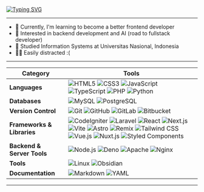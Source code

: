 [![Typing SVG](https://readme-typing-svg.herokuapp.com?font=Inter&weight=600&pause=1000&color=F0F4F5&vCenter=true&width=435&height=30&lines=%F0%9F%91%8B+Hi%2C+I'm+Daffa+Ravfriza!;Thank+you+for+visiting+my+profile!+%F0%9F%98%81)](https://git.io/typing-svg)

---
- 💪 Currently, I'm learning to become a better frontend developer
- 🤖 Interested in backend development and AI (road to fullstack developer)
- 🏫 Studied Information Systems at Universitas Nasional, Indonesia
- 🧟‍♂️ Easily distracted :(
---

| **Category**                  | **Tools**                                                                                                                                                                                                                                                                                                                                                                                                                                                                                      |
|------------------------------|---------------------------------------------------------------------------------------------------------------------------------------------------------------------------------------------------------------------------------------------------------------------------------------------------------------------------------------------------------------------------------------------------------------------------------------------------------------------------------------------------|
| **Languages**                | ![HTML5](https://img.shields.io/badge/-HTML5-E34F26?style=flat&logo=HTML5&logoColor=white) ![CSS3](https://img.shields.io/badge/-CSS3-1572B6?style=flat&logo=CSS3&logoColor=white) ![JavaScript](https://img.shields.io/badge/-JavaScript-F7DF1E?style=flat&logo=JavaScript&logoColor=black) ![TypeScript](https://img.shields.io/badge/-TypeScript-3178C6?style=flat&logo=TypeScript&logoColor=white) ![PHP](https://img.shields.io/badge/-PHP-777BB4?style=flat&logo=PHP&logoColor=white) ![Python](https://img.shields.io/badge/-Python-3776AB?style=flat&logo=Python&logoColor=white) |
| **Databases**                | ![MySQL](https://img.shields.io/badge/-MySQL-4479A1?style=flat&logo=MySQL&logoColor=white) ![PostgreSQL](https://img.shields.io/badge/-PostgreSQL-4169E1?style=flat&logo=PostgreSQL&logoColor=white)                                                                                                     |
| **Version Control**          | ![Git](https://img.shields.io/badge/-Git-F05032?style=flat&logo=Git&logoColor=white) ![GitHub](https://img.shields.io/badge/-GitHub-181717?style=flat&logo=GitHub&logoColor=white) ![GitLab](https://img.shields.io/badge/-GitLab-FCA121?style=flat&logo=GitLab&logoColor=white) ![Bitbucket](https://img.shields.io/badge/-Bitbucket-0052CC?style=flat&logo=Bitbucket&logoColor=white) |
| **Frameworks & Libraries**   | ![CodeIgniter](https://img.shields.io/badge/-CodeIgniter-EF4223?style=flat&logo=CodeIgniter&logoColor=white) ![Laravel](https://img.shields.io/badge/-Laravel-FF2D20?style=flat&logo=Laravel&logoColor=white) ![React](https://img.shields.io/badge/-React-61DAFB?style=flat&logo=React&logoColor=black) ![Next.js](https://img.shields.io/badge/-Next.js-000000?style=flat&logo=Next.js&logoColor=white) ![Vite](https://img.shields.io/badge/-Vite-646CFF?style=flat&logo=Vite&logoColor=white) ![Astro](https://img.shields.io/badge/-Astro-BC52EE?style=flat&logo=Astro&logoColor=white) ![Remix](https://img.shields.io/badge/-Remix-000000?style=flat&logo=Remix&logoColor=white) ![Tailwind CSS](https://img.shields.io/badge/-Tailwind_CSS-06B6D4?style=flat&logo=TailwindCSS&logoColor=white) ![Vue.js](https://img.shields.io/badge/-Vue.js-4FC08D?style=flat&logo=Vue.js&logoColor=white) ![Nuxt.js](https://img.shields.io/badge/-Nuxt.js-00DC82?style=flat&logo=Nuxt.js&logoColor=white) ![Styled Components](https://img.shields.io/badge/-Styled%20Components-db7092?style=flat&logo=styled-components&logoColor=white) |
| **Backend & Server Tools**   | ![Node.js](https://img.shields.io/badge/-Node.js-5FA04E?style=flat&logo=Node.js&logoColor=white) ![Deno](https://img.shields.io/badge/-Deno-ffffff?style=flat&logo=Deno&logoColor=black) ![Apache](https://img.shields.io/badge/-Apache-D22128?style=flat&logo=Apache&logoColor=white) ![Nginx](https://img.shields.io/badge/-Nginx-009639?style=flat&logo=Nginx&logoColor=white)                                                                                                     |
| **Tools**                    | ![Linux](https://img.shields.io/badge/-Linux-ffffff?style=flat&logo=Linux&logoColor=black) ![Obsidian](https://img.shields.io/badge/-Obsidian-7C3AED?style=flat&logo=Obsidian&logoColor=white)                                                                                                     |
| **Documentation**            | ![Markdown](https://img.shields.io/badge/-Markdown-FFFFFF?style=flat&logo=Markdown&logoColor=black) ![YAML](https://img.shields.io/badge/-YAML-FFD700?style=flat&logo=YAML&logoColor=black)                                                                                                     |

---

